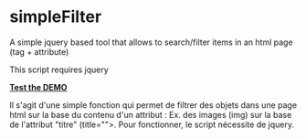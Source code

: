 # simpleFilter
A simple jquery based tool that allows to search/filter items in an html page (tag + attribute)

This script requires jquery

**[Test the DEMO](https://skylab.inha.fr/simpleFilter/)**

Il s'agit d'une simple fonction qui permet de filtrer des objets dans une page html sur la base du contenu d'un attribut :
Ex. des images (img) sur la base de l'attribut "titre" (title="">.
Pour fonctionner, le script nécessite de jquery.
